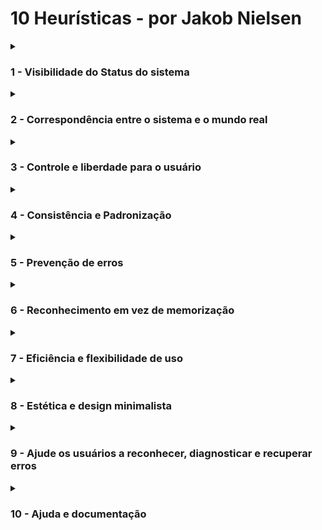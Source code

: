 # 10 Heurísticas - por Jakob Nielsen

<details>
<summary> <h3> 1 - Visibilidade do Status do sistema </h3> </summary>
<h4> É a responsabilidade do sistema informar o que está acontecendo em real time pro usuário. </h4> <br>
<img src="/IHC/imgs/1.PNG" alt="Mockups" width="500"> <img src="/IHC/imgs/1.1.PNG" alt="Mockups" width="500">
<ul>
  <li>As duas imagens acima mostram interfaces com uma boa visibilidade do "status" do sistema, pois ao mesmo tempo que o usuário está consumindo um conteúdo, ele sabe o que virá após o atual e até mesmo os que ele ja viu.</li>
</ul>  
</details> 

<details>
<summary> <h3> 2 - Correspondência entre o sistema e o mundo real </h3> </summary>
<h4> Tem como objetivo reduzir nossa carga cognitiva durante a interação com um produto, utilizando coisas que são familiares no dia-a-dia. </h4> <br>
<img src="/IHC/imgs/2.PNG" alt="Mockups" width="500"> <img src="/IHC/imgs/2.1.PNG" alt="Mockups" width="500">
<ul>
  <li>O próprio nome já explica essa heurística, pois como vimos nas imagens, alguns icones nos remetem imediatamente a coisas que utilizamos no dia a dia, como um calendário para abrir um menu de calendário e um relógio para acessar o timer do site, reduzindo assim a carga cognitiva durante a interação do usuário com o produto.</li>
</ul>  
</details>

<details>
<summary> <h3> 3 - Controle e liberdade para o usuário </h3> </summary>
<h4> Nesta heurística, a preocupação é de passar pro usuário a liberdade de ele fazer o que quiser dentro do sistema com exceção das regras que vão contra o negócio ou interferem em outra funcionalidade. </h4> <br>
<img src="/IHC/imgs/3.png" alt="Mockups" width="500"> <img src="/IHC/imgs/3.1.png" alt="Mockups" width="500">
<ul>
  <li>Vimos nas imagens dois exemplos, um em que o sistema protege algumas opções do usuário já que ele ainda não pode acessá-las, e outro em que ele da total liberdade para o usuário a desfazer uma ação ja feita pelo mesmo, dando assim um sentimento de liberdade e controle para o mesmo. </li>
</ul>  
</details>

<details>
<summary> <h3> 4 - Consistência e Padronização </h3> </summary>
<h4>Essa heurística diz respeito a manter uma mesma linguagem durante toda a interface para não confundir o usuário.</h4>
<img src="/IHC/imgs/4.png" alt="Mockups" width="500"> <img src="/IHC/imgs/4.1.PNG" alt="Mockups" width="500">
<ul>
  <li>O padrão em um site é muito importante, pois passa confiança, além de remeter rapidamente conceitos que o usuário já conhece, como na primeira imagem com as escritas simples e claras dizendo as funções do gmail, já na segunda imagem, vimos um site bem dentro do padrão de um e-commerce brasileiro, com interface parecida e um carrinho de compras facilmente visível. </li>
</ul> 
</details>

<details>
<summary> <h3> 5 - Prevenção de erros </h3> </summary>
<h4>Essa heurística propõe que a interface esteja apta a prevenir qualquer tipo de ação descuidada do usuário.</h4>
<img src="/IHC/imgs/5.jpeg" alt="Mockups" width="500"> <img src="/IHC/imgs/5.1.PNG" alt="Mockups" width="500">
<ul>
  <li>Se trata de prevenir com que o usuário cometa erros na utilização do sistema, na imagem vimos uma confirmação após o usuário selecionar que quer excluir determianda pessoa de uma lista, e na segunda vimos um auto-completar ajudando o usuário a não errar escritas básicas, que podem acabar gerando dor de cabeça no futuro. </li>
</ul> 
</details>

<details>
<summary> <h3> 6 - Reconhecimento em vez de memorização </h3> </summary>
<h4>O usuário não deve ter que se lembrar de todas as ações ou funções da interface. Portanto, é importante sempre deixar à disposição pequenos lembretes das informações que podem ser úteis a ele.</h4>  
<img src="/IHC/imgs/6.PNG" alt="Mockups" width="500"> <img src="/IHC/imgs/6.1.PNG" alt="Mockups" width="500">
<ul>
  <li>É super importante que o usuário não seja afrontado por uma interface muito diferente das demais da mesma área, na primeira imagem acima vemos um e-commerce seguindo o padrão brasileiro, gerando confiança e facilidade na compra de um produto, deixando o usuário seguro e confortável. Na segunda imagem vimos um histórico de arquivos já abertos anteriormente pelo usuário, fazendo com que o mesmo não precise se lembrar de onde parou, ou onde salvou um arquivo, por exemplo.</li>
</ul> 
</details>
  
<details>
<summary> <h3> 7 - Eficiência e flexibilidade de uso </h3> </summary>
<h4>É importante deixar uma experiência boa com seu sistema desde o usuário mais leigo até o mais avançado.</h4>
<img src="/IHC/imgs/7.PNG" alt="Mockups" width="500"> <img src="/IHC/imgs/7.1.PNG" alt="Mockups" width="500">
<ul>
  <li>Nessa heurística os atalhos são os melhores exemplos, pois são funções que um usuário pode poupar tempo utilizando, nas imagens acima vimos um configurador de atalhos para um usuário, e em seguida um site de controle de tarefas, em que além de utilizar o mouse, podemos fazer todo o controle por atalhos, facilitando o uso em algumas ocasiões. </li>
</ul> 
</details>
  
<details>
<summary> <h3> 8 - Estética e design minimalista </h3> </summary>
<h4>O Designer Visual deve criar diálogos que contenham somente informações relevantes. Ou seja, evitar o uso desnecessário de elementos visuais que possam confundir o usuário.</h4>
<img src="/IHC/imgs/8.PNG" alt="Mockups" width="500"> <img src="/IHC/imgs/8.1.PNG" alt="Mockups" width="500">
<ul>
  <li>Um site minimalista causa sentimento de segurança ao usuário, além disso, é direto ao ponto, fazendo com que o usuário chegue aonde ele quer com poucos cliques, otimizando as vendas de um produto por exemplo. Diversas marcas gigantes no mercado utilizam dessa estratégia, como vimos nas imagens acima, os sites da Apple e da Cartier. </li>
</ul> 
</details>
  
<details>  
<summary> <h3> 9 - Ajude os usuários a reconhecer, diagnosticar e recuperar erros </h3> </summary>
<h4>As mensagens de erro devem ser expressas em uma linguagem simples, sem códigos, clara e que indique precisamente o problema e sugira uma solução.
</h4>
<img src="/IHC/imgs/9.PNG" alt="Mockups" width="500"> <img src="/IHC/imgs/9.1.PNG" alt="Mockups" width="500">
<ul>
  <li>É muito importante ajudar o usuário a "sair" de um erro para que ele não desista de utilizar seu sistema,assim é necessário dar a ele detalhes de como proceder, sendo eles uma mensagem explicando o erro, ou até mesmo sinalizando uma instabilidade no sistema. </li>
</ul> 
</details>  

<details>
<summary> <h3> 10 - Ajuda e documentação </h3> </summary>
<h4>A última das heurísticas de Nielsen diz respeito a inclusão de itens de auxílio para o usuário.</h4>
<img src="/IHC/imgs/10.PNG" alt="Mockups" width="500"> <img src="/IHC/imgs/10.1.PNG" alt="Mockups" width="500">
<ul>
  <li>Se todas as heurísticas acima forem corretamente seguidas a documentação acaba não sendo tão importante, porém é necessário sempre que as funcionalidades e objetivos de um site por exemplo estejam detalhas em uma documentação, como vimos nos exemplos acima, com a explicação da função de busca do google, e até mesmo com um site "faq" para que usuário tenham total acesso a duvidas relacionadas a um jogo, no exemplo da imagem, o fifa 23.</li>
</ul> 
</details>
